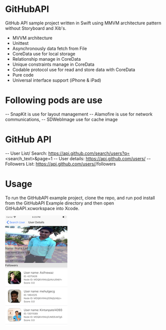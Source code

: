 # GitHubAPI

GitHub API sample project written in Swift using MMVM architecture pattern without Storyboard and Xib's.

- MVVM architecture
- Unittest
- Asynchronously data fetch from File
- CoreData use for local storage
- Relationship manage in CoreData
- Unique constraints manage in CoreData
- Codable protocol use for read and store data with CoreData
- Pure code
- Universal interface support (iPhone & iPad)


# Following pods are use
-- SnapKit is use for layout management
-- Alamofire is use for network communications, 
-- SDWebImage use for cache image


# GitHub API
-- User List/ Search: https://api.github.com/search/users?q=<search_text>&page=1
-- User details: https://api.github.com/users/<username>
-- Followers List: https://api.github.com/users/<username>/followers


# Usage

To run the GitHubAPI example project, clone the repo, and run pod install from the GitHubAPI Example directory and then open GitHubAPI.xcworkspace into Xcode. 

![alt tag](https://github.com/pratik-123/GitHubAPI/blob/master/ScreenShot.png)
